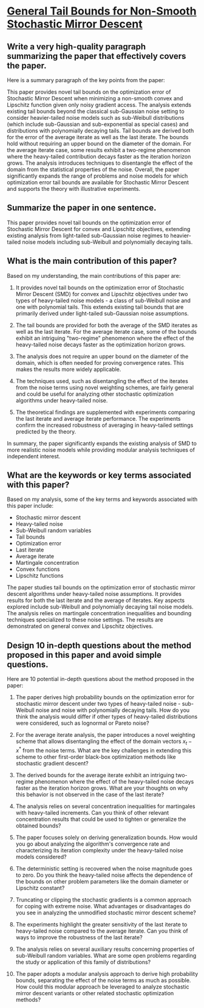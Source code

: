 # [General Tail Bounds for Non-Smooth Stochastic Mirror Descent](https://arxiv.org/abs/2312.07142)

## Write a very high-quality paragraph summarizing the paper that effectively covers the paper.

 Here is a summary paragraph of the key points from the paper:

This paper provides novel tail bounds on the optimization error of Stochastic Mirror Descent when minimizing a non-smooth convex and Lipschitz function given only noisy gradient access. The analysis extends existing tail bounds beyond the classical sub-Gaussian noise setting to consider heavier-tailed noise models such as sub-Weibull distributions (which include sub-Gaussian and sub-exponential as special cases) and distributions with polynomially decaying tails. Tail bounds are derived both for the error of the average iterate as well as the last iterate. The bounds hold without requiring an upper bound on the diameter of the domain. For the average iterate case, some results exhibit a two-regime phenomenon where the heavy-tailed contribution decays faster as the iteration horizon grows. The analysis introduces techniques to disentangle the effect of the domain from the statistical properties of the noise. Overall, the paper significantly expands the range of problems and noise models for which optimization error tail bounds are available for Stochastic Mirror Descent and supports the theory with illustrative experiments.


## Summarize the paper in one sentence.

 This paper provides novel tail bounds on the optimization error of Stochastic Mirror Descent for convex and Lipschitz objectives, extending existing analysis from light-tailed sub-Gaussian noise regimes to heavier-tailed noise models including sub-Weibull and polynomially decaying tails.


## What is the main contribution of this paper?

 Based on my understanding, the main contributions of this paper are:

1) It provides novel tail bounds on the optimization error of Stochastic Mirror Descent (SMD) for convex and Lipschitz objectives under two types of heavy-tailed noise models - a class of sub-Weibull noise and one with polynomial tails. This extends existing tail bounds that are primarily derived under light-tailed sub-Gaussian noise assumptions.

2) The tail bounds are provided for both the average of the SMD iterates as well as the last iterate. For the average iterate case, some of the bounds exhibit an intriguing "two-regime" phenomenon where the effect of the heavy-tailed noise decays faster as the optimization horizon grows.

3) The analysis does not require an upper bound on the diameter of the domain, which is often needed for proving convergence rates. This makes the results more widely applicable.

4) The techniques used, such as disentangling the effect of the iterates from the noise terms using novel weighting schemes, are fairly general and could be useful for analyzing other stochastic optimization algorithms under heavy-tailed noise.

5) The theoretical findings are supplemented with experiments comparing the last iterate and average iterate performance. The experiments confirm the increased robustness of averaging in heavy-tailed settings predicted by the theory.

In summary, the paper significantly expands the existing analysis of SMD to more realistic noise models while providing modular analysis techniques of independent interest.


## What are the keywords or key terms associated with this paper?

 Based on my analysis, some of the key terms and keywords associated with this paper include:

- Stochastic mirror descent
- Heavy-tailed noise
- Sub-Weibull random variables
- Tail bounds
- Optimization error
- Last iterate
- Average iterate
- Martingale concentration
- Convex functions
- Lipschitz functions

The paper studies tail bounds on the optimization error of stochastic mirror descent algorithms under heavy-tailed noise assumptions. It provides results for both the last iterate and the average of iterates. Key aspects explored include sub-Weibull and polynomially decaying tail noise models. The analysis relies on martingale concentration inequalities and bounding techniques specialized to these noise settings. The results are demonstrated on general convex and Lipschitz objectives.


## Design 10 in-depth questions about the method proposed in this paper and avoid simple questions.

 Here are 10 potential in-depth questions about the method proposed in the paper:

1. The paper derives high probability bounds on the optimization error for stochastic mirror descent under two types of heavy-tailed noise - sub-Weibull noise and noise with polynomially decaying tails. How do you think the analysis would differ if other types of heavy-tailed distributions were considered, such as lognormal or Pareto noise?

2. For the average iterate analysis, the paper introduces a novel weighting scheme that allows disentangling the effect of the domain vectors $x_t - x^*$ from the noise terms. What are the key challenges in extending this scheme to other first-order black-box optimization methods like stochastic gradient descent?

3. The derived bounds for the average iterate exhibit an intriguing two-regime phenomenon where the effect of the heavy-tailed noise decays faster as the iteration horizon grows. What are your thoughts on why this behavior is not observed in the case of the last iterate? 

4. The analysis relies on several concentration inequalities for martingales with heavy-tailed increments. Can you think of other relevant concentration results that could be used to tighten or generalize the obtained bounds?

5. The paper focuses solely on deriving generalization bounds. How would you go about analyzing the algorithm's convergence rate and characterizing its iteration complexity under the heavy-tailed noise models considered?

6. The deterministic setting is recovered when the noise magnitude goes to zero. Do you think the heavy-tailed noise affects the dependence of the bounds on other problem parameters like the domain diameter or Lipschitz constant?

7. Truncating or clipping the stochastic gradients is a common approach for coping with extreme noise. What advantages or disadvantages do you see in analyzing the unmodified stochastic mirror descent scheme? 

8. The experiments highlight the greater sensitivity of the last iterate to heavy-tailed noise compared to the average iterate. Can you think of ways to improve the robustness of the last iterate?

9. The analysis relies on several auxiliary results concerning properties of sub-Weibull random variables. What are some open problems regarding the study or application of this family of distributions?

10. The paper adopts a modular analysis approach to derive high probability bounds, separating the effect of the noise terms as much as possible. How could this modular approach be leveraged to analyze stochastic mirror descent variants or other related stochastic optimization methods?
